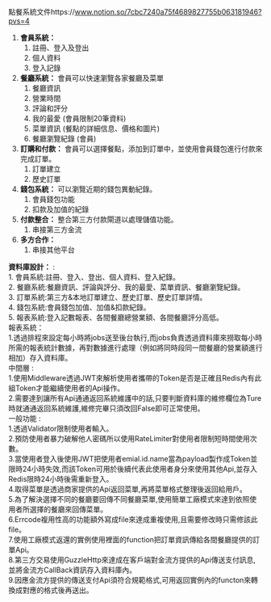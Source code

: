 點餐系統文件https://www.notion.so/7cbc7240a75f4689827755b063181946?pvs=4
1. **會員系統：** 
    1. 註冊、登入及登出
    2. 個人資料
    3. 登入記錄
2. **餐廳系統：** 會員可以快速瀏覽各家餐廳及菜單
    1. 餐廳資訊
    2. 營業時間
    3. 評論和評分
    4. 我的最愛 (會員限制20筆資料)
    5. 菜單資訊 (餐點的詳細信息、價格和圖片)
    6. 餐廳瀏覽紀錄 (會員)
3. **訂購和付款：** 會員可以選擇餐點，添加到訂單中，並使用會員錢包進行付款來完成訂單。
    1. 訂單建立
    2. 歷史訂單
4. **錢包系統：** 可以瀏覽近期的錢包異動紀錄。
    1. 會員錢包功能
    2. 扣款及加值的紀錄
5. **付款整合：** 整合第三方付款閘道以處理儲值功能。
    1. 串接第三方金流
6. **多方合作：**
    1. 串接其他平台

**資料庫設計：**  :<br>
    1. 會員系統:註冊、登入、登出、個人資料、登入紀錄。<br>
    2. 餐廳系統:餐廳資訊、評論與評分、我的最愛、菜單資訊、餐廳瀏覽紀錄。<br>
    3.  訂單系統:第三方&本地訂單建立、歷史訂單、歷史訂單詳情。<br>
    4. 錢包系統:會員錢包加值、加值&扣款紀錄。<br>
    5. 報表系統:登入記數報表、各間餐廳總營業額、各間餐廳評分高低。<br>
報表系統：<br>
    1.透過排程來設定每小時將jobs送至後台執行,而jobs負責透過資料庫來撈取每小時所需的報表統計數據，再對數據進行處理（例如將同時段同一間餐廳的營業額進行相加）存入資料庫。<br>
中間層 :<br>
    1.使用Middleware透過JWT來解析使用者攜帶的Token是否是正確且Redis內有此組Token才能繼續使用者的Api操作。<br>
    2.需要達到讓所有Api通通返回系統維護中的話,只要判斷資料庫的維修欄位為Ture時就通通返回系統維護,維修完畢只須改回False即可正常使用。<br>
一般功能 : <br>
    1.透過Validator限制使用者輸入。<br>
    2.預防使用者暴力破解他人密碼所以使用RateLimiter對使用者限制短時間使用次數。<br>
    3.當使用者登入後使用JWT把使用者emial.id.name當為payload製作成Token並限時24小時失效,而該Token可用於後續代表此使用者身分來使用其他Api,並存入Redis限時24小時後需重新登入。<br>
    4.取得菜單是透過商家提供的Api返回菜單,再將菜單格式整理後返回給用戶。<br>
    5.為了解決選擇不同的餐廳要回傳不同餐廳菜單,使用簡單工廠模式來達到依照使用者所選擇的餐廳來回傳菜單。<br>
    6.Errcode複用性高的功能額外寫成file來達成重複使用,且需要修改時只需修該此file。<br>
    7.使用工廠模式返還的實例使用裡面的function把訂單資訊傳給各間餐廳提供的訂單Api。<br>
    8.第三方交易使用GuzzleHttp來達成在客戶端對金流方提供的Api傳送支付訊息,並將金流方CallBack資訊存入資料庫內。<br>
    9.因應金流方提供的傳送支付Api須符合規範格式,可用返回實例內的functon來轉換成對應的格式後再送出。<br>
